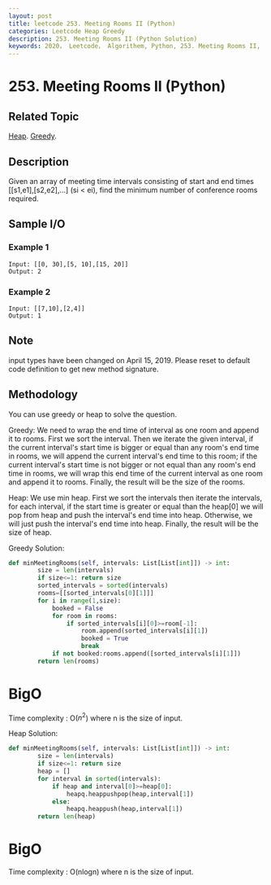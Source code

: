 ```yaml
---
layout: post
title: leetcode 253. Meeting Rooms II (Python)
categories: Leetcode Heap Greedy
description: 253. Meeting Rooms II (Python Solution)
keywords: 2020， Leetcode， Algorithem, Python, 253. Meeting Rooms II, zhenyu, Heap, Greedy 
---
```


# 253. Meeting Rooms II (Python)

## Related Topic
<a href="/categories/#Heap" target="_blank"> Heap</a>.
<a href="/categories/#Greedy" target="_blank"> Greedy</a>.

## Description
Given an array of meeting time intervals consisting of start and end times [[s1,e1],[s2,e2],...] (si < ei), find the minimum number of conference rooms required.

## Sample I/O

### Example 1

```
Input: [[0, 30],[5, 10],[15, 20]]
Output: 2
```

### Example 2

```
Input: [[7,10],[2,4]]
Output: 1
```

## Note
input types have been changed on April 15, 2019. Please reset to default code definition to get new method signature.

## Methodology
You can use greedy or heap to solve the question.

Greedy:
We need to wrap the end time of interval as one room and append it to rooms. First we sort the interval. Then we iterate the given interval, if the current interval's start time is bigger or equal than any room's end time in rooms, we will append the current interval's end time to this room; if the current interval's start time is not bigger or not equal than any room's end time in rooms, we will wrap this end time of the current interval as one room and append it to rooms. Finally, the result will be the size of the rooms.

Heap:
We use min heap. First we sort the intervals then iterate the intervals, for each interval, if the start time is greater or equal than the heap[0] we will pop from heap and push the interval's end time into heap. Otherwise, we will just push the interval's end time into heap. Finally, the result will be the size of heap.

Greedy Solution:

``` python
def minMeetingRooms(self, intervals: List[List[int]]) -> int:
        size = len(intervals)
        if size<=1: return size
        sorted_intervals = sorted(intervals)
        rooms=[[sorted_intervals[0][1]]]
        for i in range(1,size):
            booked = False
            for room in rooms:
                if sorted_intervals[i][0]>=room[-1]:
                    room.append(sorted_intervals[i][1])
                    booked = True
                    break
            if not booked:rooms.append([sorted_intervals[i][1]])
        return len(rooms)
```

# BigO
Time complexity : O($n^2$) where n is the size of input.

Heap Solution:

``` python
def minMeetingRooms(self, intervals: List[List[int]]) -> int:
        size = len(intervals)
        if size<=1: return size
        heap = []
        for interval in sorted(intervals):
            if heap and interval[0]>=heap[0]:
                heapq.heappushpop(heap,interval[1])
            else:
                heapq.heappush(heap,interval[1])
        return len(heap)
```

# BigO
Time complexity : O(nlogn) where n is the size of input.